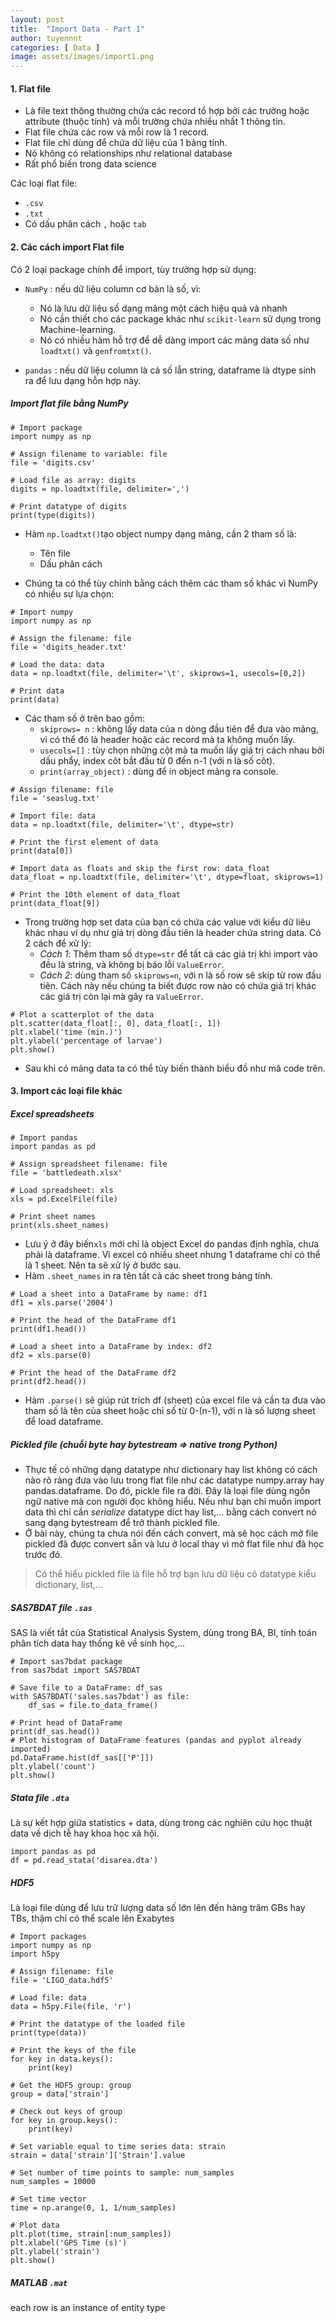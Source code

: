 ```yaml
---
layout: post
title:  "Import Data - Part 1"
author: tuyennnt
categories: [ Data ]
image: assets/images/import1.png
---
```



#### 1. Flat file

* Là file text thông thường chứa các record tổ hợp bởi các trường hoặc attribute (thuộc tính) và mỗi trường chứa nhiều nhất 1 thông tin.
* Flat file chứa các row và mỗi row là 1 record. 
* Flat file chỉ dùng để chứa dữ liệu của 1 bảng tính.
* Nó không có relationships như relational database
* Rất phổ biến trong data science 

Các loại flat file:

* ``.csv``
* ``.txt``
* Có dấu phân cách ``,`` hoặc ``tab`` 

#### 2. Các cách import Flat file
Có 2 loại package chính để import, tùy trường hợp sử dụng:

* ``NumPy`` : nếu dữ liệu column cơ bản là số, vì:
	* Nó là lưu dữ liệu số dạng mảng một cách hiệu quả và nhanh
	* Nó cần thiết cho các package khác như ``scikit-learn`` sử dụng trong Machine-learning.
	* Nó có nhiều hàm hỗ trợ để dễ dàng import các mảng data số như ``loadtxt()`` và ``genfromtxt()``.
	
* ``pandas`` : nếu dữ liệu column là cả số lẫn string, dataframe là dtype sinh ra để lưu dạng hỗn hợp này.


##### Import flat file bằng NumPy

```
# Import package
import numpy as np

# Assign filename to variable: file
file = 'digits.csv'

# Load file as array: digits
digits = np.loadtxt(file, delimiter=',')

# Print datatype of digits
print(type(digits))
```

* Hàm ``np.loadtxt()``tạo object numpy dạng mảng, cần 2 tham số là:
	* Tên file
	* Dấu phân cách
	
* Chúng ta có thể tùy chỉnh bằng cách thêm các tham số khác vì NumPy có nhiều sự lựa chọn:
```
# Import numpy
import numpy as np

# Assign the filename: file
file = 'digits_header.txt'

# Load the data: data
data = np.loadtxt(file, delimiter='\t', skiprows=1, usecols=[0,2])

# Print data
print(data)
```

* Các tham số ở trên bao gồm:
	* ``skiprows= n`` : không lấy data của n dòng đầu tiên để đưa vào mảng, vì có thể đó là header hoặc các record mà ta không muốn lấy.
	* ``usecols=[]`` : tùy chọn những cột mà ta muốn lấy giá trị cách nhau bởi dấu phẩy, index côt bắt đầu từ 0 đến n-1 (với n là số côt).
	* ``print(array_object)`` : dùng để in object mảng ra console.
	
	
```
# Assign filename: file
file = 'seaslug.txt'

# Import file: data
data = np.loadtxt(file, delimiter='\t', dtype=str)

# Print the first element of data
print(data[0])

# Import data as floats and skip the first row: data_float
data_float = np.loadtxt(file, delimiter='\t', dtype=float, skiprows=1)

# Print the 10th element of data_float
print(data_float[9])
```

* Trong trường hợp set data của bạn có chứa các value với kiểu dữ liêu khác nhau ví dụ như giá trị dòng đầu tiên là header chứa string data. 
Có 2 cách để xử lý:
	* *Cách 1*: Thêm tham số ``dtype=str`` để tất cả các giá trị khi import vào đều là string, và không bị báo lỗi ``ValueError``.
	* *Cách 2*: dùng tham số ``skiprows=n``, với n là số row sẽ skip từ row đầu tiên. Cách này nếu chúng ta biết được row nào có chứa giá trị khác các giá trị còn lại mà gây ra ``ValueError``.
	
```
# Plot a scatterplot of the data
plt.scatter(data_float[:, 0], data_float[:, 1])
plt.xlabel('time (min.)')
plt.ylabel('percentage of larvae')
plt.show()
```

* Sau khi có mảng data ta có thể tùy biến thành biểu đồ như mã code trên.


#### 3. Import các loại file khác
##### Excel spreadsheets
```
# Import pandas
import pandas as pd

# Assign spreadsheet filename: file
file = 'battledeath.xlsx'

# Load spreadsheet: xls
xls = pd.ExcelFile(file)

# Print sheet names
print(xls.sheet_names)
```
* Lưu ý ở đây biến``xls`` mới chỉ là object Excel do pandas định nghĩa, chưa phải là dataframe. Vì excel có nhiều sheet nhưng 1 dataframe chỉ có thể là 1 sheet. Nên ta sẽ xử lý ở bước sau.
* Hàm ``.sheet_names`` in ra tên tất cả các sheet trong bảng tính.

```
# Load a sheet into a DataFrame by name: df1
df1 = xls.parse('2004')

# Print the head of the DataFrame df1
print(df1.head())

# Load a sheet into a DataFrame by index: df2
df2 = xls.parse(0)

# Print the head of the DataFrame df2
print(df2.head())
```

* Hàm ``.parse()`` sẽ giúp rút trích df (sheet) của excel file và cần ta đưa vào tham số là tên của sheet hoặc chỉ số từ 0-(n-1), với n là số lượng sheet để load dataframe.

##### Pickled file (chuỗi byte hay bytestream => native trong Python)
* Thực tế có những dạng datatype như dictionary hay list không có cách nào rõ ràng đưa vào lưu trong flat file như các datatype numpy.array hay pandas.dataframe. Do đó, pickle file ra đời. Đây là loại file dùng ngôn ngữ native mà con người đọc không hiểu. Nếu như bạn chỉ muốn import data thì chỉ cần *serialize* datatype dict hay list,... bằng cách convert nó sang dạng bytestream để trở thành pickled file.
* Ở bài này, chúng ta chưa nói đến cách convert, mà sẽ học cách mở file pickled đã được convert sẵn và lưu ở local thay vì mở flat file như đã học trước đó.

> Có thể hiểu pickled file là file hỗ trợ bạn lưu dữ liệu có datatype kiểu dictionary, list,...

##### SAS7BDAT file ``.sas``
SAS là viết tắt của Statistical Analysis System, dùng trong BA, BI, tính toán phân tích data hay thống kê về sinh học,...

```
# Import sas7bdat package
from sas7bdat import SAS7BDAT

# Save file to a DataFrame: df_sas
with SAS7BDAT('sales.sas7bdat') as file:
    df_sas = file.to_data_frame()

# Print head of DataFrame
print(df_sas.head())
# Plot histogram of DataFrame features (pandas and pyplot already imported)
pd.DataFrame.hist(df_sas[['P']])
plt.ylabel('count')
plt.show()
```

##### Stata file ``.dta``
Là sự kết hợp giữa statistics + data, dùng trong các nghiên cứu học thuật data về dịch tễ hay khoa học xã hội.
 
```
import pandas as pd
df = pd.read_stata('disarea.dta')
```

##### HDF5
Là loại file dùng để lưu trữ lượng data số lớn lên đến hàng trăm GBs hay TBs, thậm chí có thể scale lên Exabytes
```
# Import packages
import numpy as np
import h5py

# Assign filename: file
file = 'LIGO_data.hdf5'

# Load file: data
data = h5py.File(file, 'r')

# Print the datatype of the loaded file
print(type(data))

# Print the keys of the file
for key in data.keys():
    print(key)
```

```
# Get the HDF5 group: group
group = data['strain']

# Check out keys of group
for key in group.keys():
    print(key)

# Set variable equal to time series data: strain
strain = data['strain']['Strain'].value

# Set number of time points to sample: num_samples
num_samples = 10000

# Set time vector
time = np.arange(0, 1, 1/num_samples)

# Plot data
plt.plot(time, strain[:num_samples])
plt.xlabel('GPS Time (s)')
plt.ylabel('strain')
plt.show()
```

##### MATLAB ``.mat``



each row is an instance of entity type
